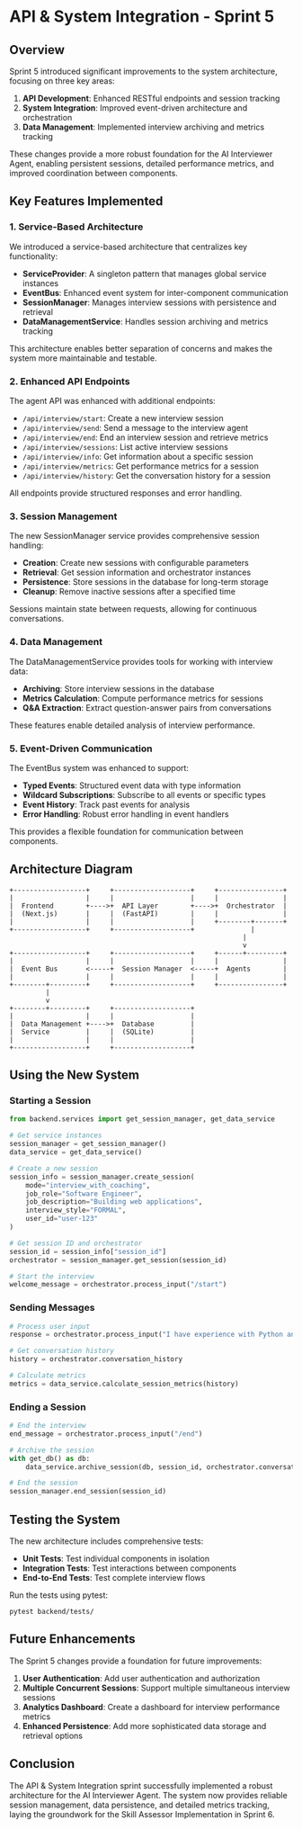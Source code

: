 # API & System Integration - Sprint 5

## Overview

Sprint 5 introduced significant improvements to the system architecture, focusing on three key areas:

1. **API Development**: Enhanced RESTful endpoints and session tracking
2. **System Integration**: Improved event-driven architecture and orchestration
3. **Data Management**: Implemented interview archiving and metrics tracking

These changes provide a more robust foundation for the AI Interviewer Agent, enabling persistent sessions, detailed performance metrics, and improved coordination between components.

## Key Features Implemented

### 1. Service-Based Architecture

We introduced a service-based architecture that centralizes key functionality:

- **ServiceProvider**: A singleton pattern that manages global service instances
- **EventBus**: Enhanced event system for inter-component communication
- **SessionManager**: Manages interview sessions with persistence and retrieval
- **DataManagementService**: Handles session archiving and metrics tracking

This architecture enables better separation of concerns and makes the system more maintainable and testable.

### 2. Enhanced API Endpoints

The agent API was enhanced with additional endpoints:

- `/api/interview/start`: Create a new interview session
- `/api/interview/send`: Send a message to the interview agent
- `/api/interview/end`: End an interview session and retrieve metrics
- `/api/interview/sessions`: List active interview sessions
- `/api/interview/info`: Get information about a specific session
- `/api/interview/metrics`: Get performance metrics for a session
- `/api/interview/history`: Get the conversation history for a session

All endpoints provide structured responses and error handling.

### 3. Session Management

The new SessionManager service provides comprehensive session handling:

- **Creation**: Create new sessions with configurable parameters
- **Retrieval**: Get session information and orchestrator instances
- **Persistence**: Store sessions in the database for long-term storage
- **Cleanup**: Remove inactive sessions after a specified time

Sessions maintain state between requests, allowing for continuous conversations.

### 4. Data Management

The DataManagementService provides tools for working with interview data:

- **Archiving**: Store interview sessions in the database
- **Metrics Calculation**: Compute performance metrics for sessions
- **Q&A Extraction**: Extract question-answer pairs from conversations

These features enable detailed analysis of interview performance.

### 5. Event-Driven Communication

The EventBus system was enhanced to support:

- **Typed Events**: Structured event data with type information
- **Wildcard Subscriptions**: Subscribe to all events or specific types
- **Event History**: Track past events for analysis
- **Error Handling**: Robust error handling in event handlers

This provides a flexible foundation for communication between components.

## Architecture Diagram

```
+------------------+     +-------------------+     +----------------+
|                  |     |                   |     |                |
|  Frontend        +---->+  API Layer        +---->+  Orchestrator  |
|  (Next.js)       |     |  (FastAPI)        |     |                |
|                  |     |                   |     +--------+-------+
+------------------+     +-------------------+              |
                                                          |
                                                          v
+------------------+     +-------------------+     +------+---------+
|                  |     |                   |     |                |
|  Event Bus       <-----+  Session Manager  <-----+  Agents        |
|                  |     |                   |     |                |
+--------+---------+     +-------------------+     +----------------+
         |
         v
+--------+---------+     +-------------------+
|                  |     |                   |
|  Data Management +---->+  Database         |
|  Service         |     |  (SQLite)         |
|                  |     |                   |
+------------------+     +-------------------+
```

## Using the New System

### Starting a Session

```python
from backend.services import get_session_manager, get_data_service

# Get service instances
session_manager = get_session_manager()
data_service = get_data_service()

# Create a new session
session_info = session_manager.create_session(
    mode="interview_with_coaching",
    job_role="Software Engineer",
    job_description="Building web applications",
    interview_style="FORMAL",
    user_id="user-123"
)

# Get session ID and orchestrator
session_id = session_info["session_id"]
orchestrator = session_manager.get_session(session_id)

# Start the interview
welcome_message = orchestrator.process_input("/start")
```

### Sending Messages

```python
# Process user input
response = orchestrator.process_input("I have experience with Python and JavaScript.")

# Get conversation history
history = orchestrator.conversation_history

# Calculate metrics
metrics = data_service.calculate_session_metrics(history)
```

### Ending a Session

```python
# End the interview
end_message = orchestrator.process_input("/end")

# Archive the session
with get_db() as db:
    data_service.archive_session(db, session_id, orchestrator.conversation_history)

# End the session
session_manager.end_session(session_id)
```

## Testing the System

The new architecture includes comprehensive tests:

- **Unit Tests**: Test individual components in isolation
- **Integration Tests**: Test interactions between components
- **End-to-End Tests**: Test complete interview flows

Run the tests using pytest:

```
pytest backend/tests/
```

## Future Enhancements

The Sprint 5 changes provide a foundation for future improvements:

1. **User Authentication**: Add user authentication and authorization
2. **Multiple Concurrent Sessions**: Support multiple simultaneous interview sessions
3. **Analytics Dashboard**: Create a dashboard for interview performance metrics
4. **Enhanced Persistence**: Add more sophisticated data storage and retrieval options

## Conclusion

The API & System Integration sprint successfully implemented a robust architecture for the AI Interviewer Agent. The system now provides reliable session management, data persistence, and detailed metrics tracking, laying the groundwork for the Skill Assessor Implementation in Sprint 6.
